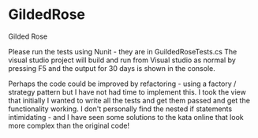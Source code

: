 # GildedRose
Gilded Rose

Please run the tests using Nunit - they are in GuildedRoseTests.cs
The visual studio project will build and run from Visual studio as normal by pressing F5 and the output for 30 days is shown in the console.

Perhaps the code could be improved by refactoring - using a factory / strategy pattern but I have not had time to implement this. I took the view that initially I wanted to write all the tests and get them passed and get the functionality working. I don't personally find the nested if statements intimidating - and I have seen some solutions to the kata online that look more complex than the original code!
